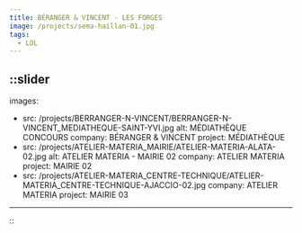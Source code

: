 ```yaml
---
title: BÉRANGER & VINCENT - LES FORGES
image: /projects/sema-haillan-01.jpg
tags:
  - LOL
---
```


::slider
---
images:
  - src: /projects/BERRANGER-N-VINCENT/BERRANGER-N-VINCENT_MEDIATHEQUE-SAINT-YVI.jpg
    alt: MÉDIATHÈQUE CONCOURS
    company: BÉRANGER & VINCENT
    project: MÉDIATHÈQUE
  - src: /projects/ATELIER-MATERIA_MAIRIE/ATELIER-MATERIA-ALATA-02.jpg
    alt: ATELIER MATERIA - MAIRIE 02
    company: ATELIER MATERIA
    project: MAIRIE 02
  - src: /projects/ATELIER-MATERIA_CENTRE-TECHNIQUE/ATELIER-MATERIA_CENTRE-TECHNIQUE-AJACCIO-02.jpg
    company: ATELIER MATERIA
    project: MAIRIE 03
---
::
